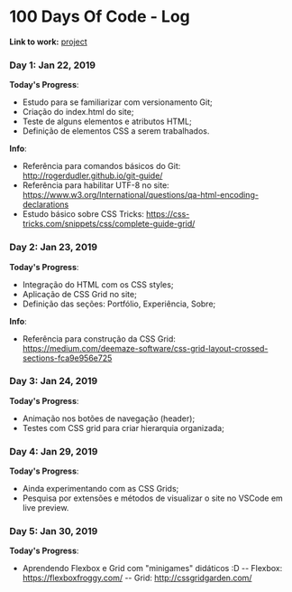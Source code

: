 # 100 Days Of Code - Log

**Link to work:**
[project](https://github.com/JoaoProvin/site-portfolio)

### Day 1: Jan 22, 2019

**Today's Progress**:
- Estudo para se familiarizar com versionamento Git;
- Criação do index.html do site;
- Teste de alguns elementos e atributos HTML;
- Definição de elementos CSS a serem trabalhados.

**Info**:
- Referência para comandos básicos do Git: http://rogerdudler.github.io/git-guide/
- Referência para habilitar UTF-8 no site: https://www.w3.org/International/questions/qa-html-encoding-declarations
- Estudo básico sobre CSS Tricks: https://css-tricks.com/snippets/css/complete-guide-grid/

### Day 2: Jan 23, 2019

**Today's Progress**:
- Integração do HTML com os CSS styles;
- Aplicação de CSS Grid no site;
- Definição das seções: Portfólio, Experiência, Sobre;

**Info**:
- Referência para construção da CSS Grid: https://medium.com/deemaze-software/css-grid-layout-crossed-sections-fca9e956e725

### Day 3: Jan 24, 2019

**Today's Progress**:
- Animação nos botões de navegação (header);
- Testes com CSS grid para criar hierarquia organizada;


### Day 4: Jan 29, 2019

**Today's Progress**:
- Ainda experimentando com as CSS Grids;
- Pesquisa por extensões e métodos de visualizar o site no VSCode em live preview.

### Day 5: Jan 30, 2019

**Today's Progress**:
- Aprendendo Flexbox e Grid com "minigames" didáticos :D
-- Flexbox: https://flexboxfroggy.com/
-- Grid: http://cssgridgarden.com/
